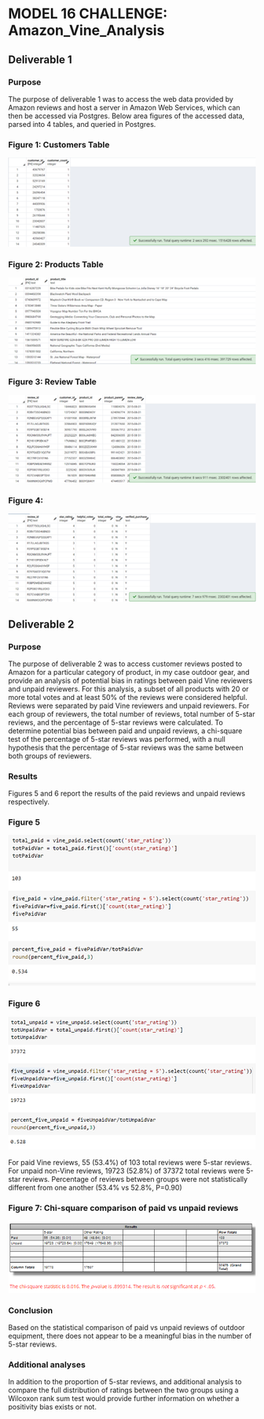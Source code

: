 # MODEL 16 CHALLENGE: Amazon_Vine_Analysis

## Deliverable 1

### Purpose
The purpose of deliverable 1 was to access the web data provided by Amazon reviews and host a server in Amazon Web Services, which can then be accessed via Postgres.  Below area figures of the accessed data, parsed into 4 tables, and queried in Postgres.

### Figure 1: Customers Table
![Figure 1](/Resources/CustomersTable.png)

### Figure 2: Products Table
![Figure 2](/Resources/ProductsTable.png)

### Figure 3: Review Table
![Figure 3](/Resources/ReviewIDTable.png)

### Figure 4: 
![ Figure 4](/Resources/VineTable.png)


## Deliverable 2

### Purpose
The purpose of deliverable 2 was to access customer reviews posted to Amazon for a particular category of product, in my case outdoor gear, and provide an analysis of potential bias in ratings between paid Vine reviewers and unpaid reviewers. For this analysis, a subset of all products with 20 or more total votes and at least 50% of the reviews were considered helpful. Reviews were separated by paid Vine reviewers and unpaid reviewers. For each group of reviewers, the total number of reviews, total number of 5-star reviews, and the percentage of 5-star reviews were calculated.  To determine potential bias between paid and unpaid reviews, a chi-square test of the percentage of 5-star reviews was performed, with a null hypothesis that the percentage of 5-star reviews was the same between both groups of reviewers.

### Results

Figures 5 and 6 report the results of the paid reviews and unpaid reviews respectively.

### Figure 5
![Figure 5 - Paid](/Resources/D2%20Paid.png)

### Figure 6
![Figure 6 - unpaid](/Resources/D2%20Unpaid.png)

For paid Vine reviews, 55 (53.4%) of 103 total reviews were 5-star reviews. For unpaid non-Vine reviews, 19723 (52.8%) of 37372 total reviews were 5-star reviews. Percentage of reviews between groups were not statistically different from one another (53.4% vs 52.8%, P=0.90)

### Figure 7: Chi-square comparison of paid vs unpaid reviews

![Figure 7 - chi sq](/Resources/Deliverable%202%20Chi.png)

### Conclusion
Based on the statistical comparison of paid vs unpaid reviews of outdoor equipment, there does not appear to be a meaningful bias in the number of 5-star reviews.

### Additional analyses
In addition to the proportion of 5-star reviews, and additional analysis to compare the full distribution of ratings between the two groups using a Wilcoxon rank sum test would provide further information on whether a positivity bias exists or not. 